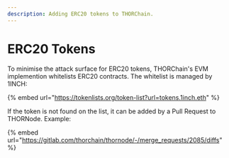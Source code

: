 ```yaml
---
description: Adding ERC20 tokens to THORChain.
---
```


# ERC20 Tokens

To minimise the attack surface for ERC20 tokens, THORChain's EVM implemention whitelists ERC20 contracts. The whitelist is managed by 1INCH:

{% embed url="https://tokenlists.org/token-list?url=tokens.1inch.eth" %}

If the token is not found on the list, it can be added by a Pull Request to THORNode. Example:

{% embed url="https://gitlab.com/thorchain/thornode/-/merge_requests/2085/diffs" %}
